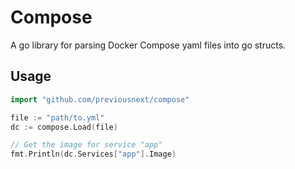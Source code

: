 # Compose

A go library for parsing Docker Compose yaml files into go structs.

## Usage

```go
import "github.com/previousnext/compose"

file := "path/to.yml"
dc := compose.Load(file)

// Get the image for service "app"
fmt.Println(dc.Services["app"].Image)
```
